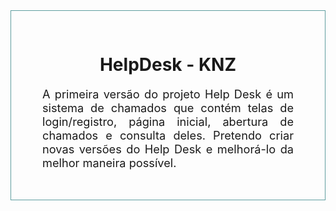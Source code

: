 <div style='border:1px solid cadetblue;padding:30px 50px'>
    <h1 style='text-align:center;'>HelpDesk - KNZ</h1>
    <p style='font-size:1.3em;text-align:justify;'>
A primeira versão do projeto Help Desk é um sistema de chamados que contém telas de login/registro, página inicial, abertura de chamados e consulta deles. Pretendo criar novas versões do Help Desk e melhorá-lo da melhor maneira possível.</p>

</div>
